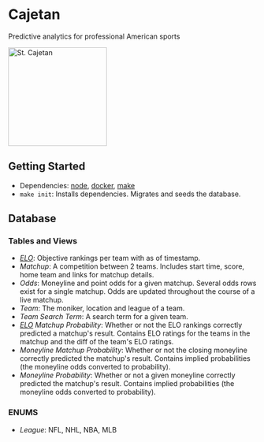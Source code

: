 # Cajetan
Predictive analytics for professional American sports

<a href="https://en.wikipedia.org/wiki/Saint_Cajetan" title="blank">
  <img src="https://f7hnjran9v-flywheel.netdna-ssl.com/wp-content/uploads/2019/07/Tiepolo_-_S%C3%A3o_Caetano_de_Tiene_2.jpg" width="200" alt="St. Cajetan" title="St. Cajetan">
</a>


## Getting Started
* Dependencies: [node](https://nodejs.org/en/), [docker](https://www.docker.com/), [make](https://www.gnu.org/software/make/manual/make.html)
* `make init`: Installs dependencies. Migrates and seeds the database.

## Database

### Tables and Views
* *[ELO](https://en.wikipedia.org/wiki/Elo_rating_system)*: Objective rankings per team with as of timestamp.
* *Matchup*: A competition between 2 teams. Includes start time, score, home team and links for matchup details.
* *Odds*: Moneyline and point odds for a given matchup. Several odds rows exist for a single matchup. Odds are updated throughout the course of a live matchup.
* *Team*: The moniker, location and league of a team.
* *Team Search Term*: A search term for a given team.
* *[ELO](https://en.wikipedia.org/wiki/Elo_rating_system) Matchup Probability*: Whether or not the ELO rankings correctly predicted a matchup's result. Contains ELO ratings for the teams in the matchup and the diff of the team's ELO ratings.
* *Moneyline Matchup Probability*: Whether or not the closing moneyline correctly predicted the matchup's result. Contains implied probabilities (the moneyline odds converted to probability).
* *Moneyline Probability*: Whether or not a given moneyline correctly predicted the matchup's result. Contains implied probabilities (the moneyline odds converted to probability).

### ENUMS
* *League*: NFL, NHL, NBA, MLB
